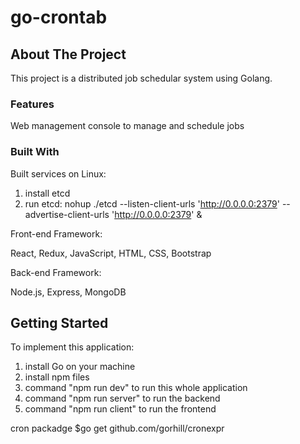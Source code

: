 # go-crontab


<!-- ABOUT THE PROJECT -->
## About The Project


This project is a distributed job schedular system using Golang. 

### Features
Web management console to manage and schedule jobs



### Built With

Built services on Linux:

1. install etcd
2. run etcd: nohup ./etcd --listen-client-urls 'http://0.0.0.0:2379' -- advertise-client-urls 'http://0.0.0.0:2379' &

Front-end Framework:

React, Redux, JavaScript, HTML, CSS, Bootstrap

Back-end Framework:

Node.js, Express, MongoDB

<!-- GETTING STARTED -->
## Getting Started

To implement this application:

1. install Go on your machine
2. install npm files
3. command "npm run dev" to run this whole application
4. command "npm run server" to run the backend
5. command "npm run client" to run the frontend

cron packadge
$go get github.com/gorhill/cronexpr
